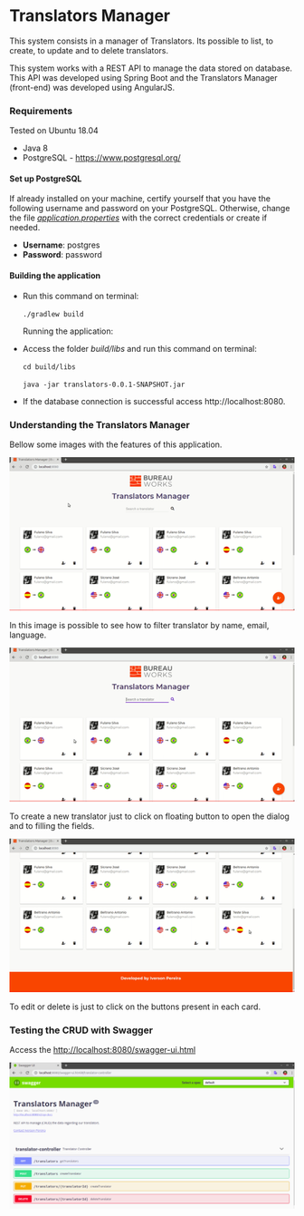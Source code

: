# Translators Manager
This system consists in a manager of Translators. Its possible to list, to create, to update and to delete translators.

This system works with a REST API to manage the data stored on database. This API was developed using Spring Boot and the Translators Manager (front-end) was developed using AngularJS.

### Requirements

Tested on Ubuntu 18.04

- Java 8
- PostgreSQL - https://www.postgresql.org/

#### Set up PostgreSQL

If already installed on your machine, certify yourself that you have the following username and password on your PostgreSQL. Otherwise, change the file *[application.properties](https://github.com/ilp/bw-translators-project/blob/master/src/main/resources/application.properties)* with the correct credentials or create if needed.

- **Username**: postgres
- **Password**: password

#### Building the application

- Run this command on terminal:

  `./gradlew build`

  Running the application:


- Access the folder *build/libs* and run this command on terminal:

  `cd build/libs`

  `java -jar translators-0.0.1-SNAPSHOT.jar`

- If the database connection is successful access http://localhost:8080.

### Understanding the Translators Manager

Bellow some images with the features of this application.

![Filtering translators](demo/1.gif)

In this image is possible to see how to filter translator by name, email, language.

![Creating new translator](demo/2.gif)

To create a new translator just to click on floating button to open the dialog and to filling the fields.

![Editing and removing a translator](demo/3.gif)

To edit or delete is just to click on the buttons present in each card.



### Testing the CRUD with Swagger

Access the <http://localhost:8080/swagger-ui.html>

![Swagger](demo/swagger.png)